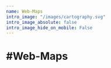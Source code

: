 ```yaml
---
name: Web-Maps
intro_image: "/images/cartography.svg"
intro_image_absolute: false
intro_image_hide_on_mobile: False
---
```

# #Web-Maps
